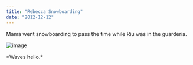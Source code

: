 ```yaml
---
title: "Rebecca Snowboarding"
date: "2012-12-12"
---
```


Mama went snowboarding to pass the time while Riu was in the guarderia.

![image](images/tumblr_methit7wHj1qlj3bd.jpg)

\*Waves hello.\*
